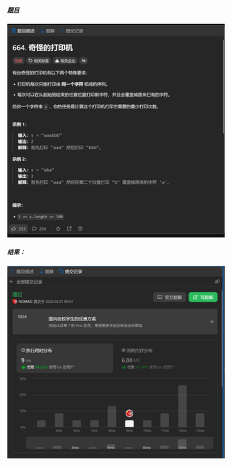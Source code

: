 ##### [题目](https://leetcode.cn/problems/strange-printer/description/)
![pic](img.png)
##### 结果：
![pic](result.png)
